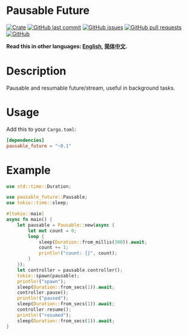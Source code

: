 # Pausable Future

[![Crate](https://img.shields.io/crates/v/pausable_future.svg)](https://crates.io/crates/pausable_future)
[![GitHub last commit](https://img.shields.io/github/last-commit/xuxiaocheng0201/pausable_future)](https://github.com/xuxiaocheng0201/pausable_future/commits/master)
[![GitHub issues](https://img.shields.io/github/issues-raw/xuxiaocheng0201/pausable_future)](https://github.com/xuxiaocheng0201/pausable_future/issues)
[![GitHub pull requests](https://img.shields.io/github/issues-pr/xuxiaocheng0201/pausable_future)](https://github.com/xuxiaocheng0201/pausable_future/pulls)
[![GitHub](https://img.shields.io/github/license/xuxiaocheng0201/pausable_future)](https://github.com/xuxiaocheng0201/pausable_future/blob/master/LICENSE)

**Read this in other languages: [English](README.md), [简体中文](README_zh.md).**

# Description

Pausable and resumable future/stream, useful in background tasks.


# Usage

Add this to your `Cargo.toml`:

```toml
[dependencies]
pausable_future = "~0.1"
```


# Example

```rust
use std::time::Duration;

use pausable_future::Pausable;
use tokio::time::sleep;

#[tokio::main]
async fn main() {
    let pausable = Pausable::new(async {
        let mut count = 0;
        loop {
            sleep(Duration::from_millis(300)).await;
            count += 1;
            println!("count: {}", count);
        }
    });
    let controller = pausable.controller();
    tokio::spawn(pausable);
    println!("spawn");
    sleep(Duration::from_secs(1)).await;
    controller.pause();
    println!("paused");
    sleep(Duration::from_secs(1)).await;
    controller.resume();
    println!("resumed");
    sleep(Duration::from_secs(1)).await;
}
```

